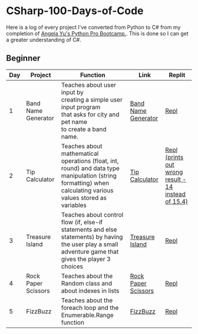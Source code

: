 # CSharp-100-Days-of-Code
Here is a log of every project I've converted from Python to C# from my completion of [Angela Yu's Python Pro Bootcamp.](https://github.com/toyinariyo/Python-100-Days-of-Code). This is done so I can get a greater understanding of C#. 
## Beginner
|Day | Project | Function | Link | Replit |
|----|---------|----------|------|--------|
| 1   |Band Name Generator| Teaches about user input by <br>creating a simple user input program <br>that asks for city and pet name <br> to create a band name.| <a href="https://github.com/toyinariyo/CSharp-100-Days-of-Code/blob/cfc8ae4f2d9474e318c0c5fe53fbbdfe8c4faf77/Beginner/band-name-generator/main.cs">Band Name Generator</a> | <a href="https://replit.com/@ToyinA/band-name-generator#main.cs">Repl</a> |
| 2 | Tip Calculator | Teaches about mathematical operations (float, int, round) and data type manipulation (string formatting) when calculating various values stored as variables | <a href="https://github.com/toyinariyo/CSharp-100-Days-of-Code/blob/46d8a4224020c1227b9e9d13bfc8a164b9ed70b0/Beginner/tip-calculator/main.cs">Tip Calculator</a> | <a href="https://replit.com/@ToyinA/tip-calculator-csharp#main.cs">Repl (prints out wrong result - 14 instead of 15.4)</a> |
| 3 | Treasure Island | Teaches about control flow (if, else-if statements and else statements) by having the user play a small adventure game that gives the player 3 choices | <a href="https://github.com/toyinariyo/CSharp-100-Days-of-Code/blob/efa1178f7552c0dd4f68d113b212c991efa07ce3/Beginner/TreasureIsland/Program.cs">Treasure Island</a> | <a href="https://replit.com/@ToyinA/TreasureIsland#main.cs">Repl</a> |
| 4 | Rock Paper Scissors | Teaches about the Random class and about indexes in lists | <a href="https://github.com/toyinariyo/CSharp-100-Days-of-Code/blob/4455d929bc266caccfea5892c315e82bcb33e6d5/Beginner/RockPaperScissors/Program.cs">Rock Paper Scissors</a> | <a href="https://replit.com/@ToyinA/RockPaperScissors#main.cs">Repl</a>
| 5 | FizzBuzz | Teaches about the foreach loop and the Enumerable.Range function | <a href="https://github.com/toyinariyo/CSharp-100-Days-of-Code/blob/737f65bcfe40b1e3fa1f45d1f51136ab324d0a93/Beginner/FizzBuzz/Program.cs">FizzBuzz</a> | <a href="https://replit.com/@ToyinA/FizzBuzz#main.cs">Repl</a>
